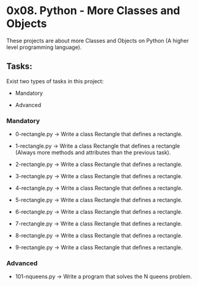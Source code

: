 # 0x08. Python - More Classes and Objects

These projects are about more Classes and Objects on Python (A higher level programming language).

## Tasks:

Exist two types of tasks in this project:

- Mandatory

- Advanced

### Mandatory

- 0-rectangle.py &rarr; Write a class Rectangle that defines a rectangle.

- 1-rectangle.py &rarr; Write a class Rectangle that defines a rectangle (Always more methods and attributes than the previous task).

- 2-rectangle.py &rarr; Write a class Rectangle that defines a rectangle.

- 3-rectangle.py &rarr; Write a class Rectangle that defines a rectangle.

- 4-rectangle.py &rarr; Write a class Rectangle that defines a rectangle.

- 5-rectangle.py &rarr; Write a class Rectangle that defines a rectangle.

- 6-rectangle.py &rarr; Write a class Rectangle that defines a rectangle.

- 7-rectangle.py &rarr; Write a class Rectangle that defines a rectangle.

- 8-rectangle.py &rarr; Write a class Rectangle that defines a rectangle.

- 9-rectangle.py &rarr; Write a class Rectangle that defines a rectangle.

### Advanced

- 101-nqueens.py &rarr; Write a program that solves the N queens problem.
